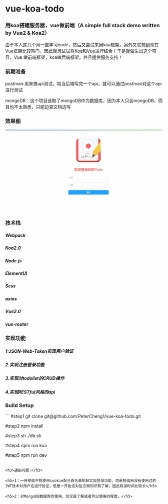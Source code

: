 # vue-koa-todo
### 用koa搭建服务器，vue做前端（A simple full stack demo written by Vue2 &amp; Koa2）
由于本人这几个月一直学习node，然后又尝试来用koa框架，另外又联想到现在Vue框架比较热门，因此就想试试将Koa和Vue进行结合！于是就催生出这个项目，Vue
做前端框架，koa做后端框架，并且提供服务支持！

<h3>前期准备</h3>

postman:用来做api测试，每当后端写完一个api，就可以通过postman对这个api进行测试

mongoDB：这个项目选取了mongoDB作为数据库，因为本人只会mongoDB，而且也不太熟悉，只能边查文档边写

<h3>效果图</h3>

![效果图](./static/todo3.gif)

<h3>技术栈</h3>

<h5>Webpack</h5>

<h5>Koa2.0</h5>

<h5>Node.js</h5>

<h5>ElementUI</h5>

<h5>Scss</h5>

<h5>axios</h5>

<h5>Vue2.0</h5>

<h5>vue-router</h5>

<h3>实现功能</h3>

<h5> 1:JSON-Web-Token实现用户验证</h5> 

<h5>2.实现注册登录功能</h5>

<h5>3.实现对todolist的CRUD操作</h5>

<h5>4.实现RESTful风格的api</h5>

<h3>Build Setup</h3>
```
#step1
git clone git@github.com:PeterCheng1/vue-koa-todo.git

#step2
npm install

#step3
sh ./db.sh

#step4
npm run koa

#step5
npm run dev
```

<h3>遇到问题:</h3>

<h5>1：一开使就不想使用cookie配合白名单机制实现登录功能，而是想借用没有使用过的JWT技术对用户名进行验证，但是一开始没对这方面知识有了解，因此耽误时间比较长</h5>

<h5>2：对MongoDB数据库的使用，仅仅是了解或者可以使用的程度。</h5>



